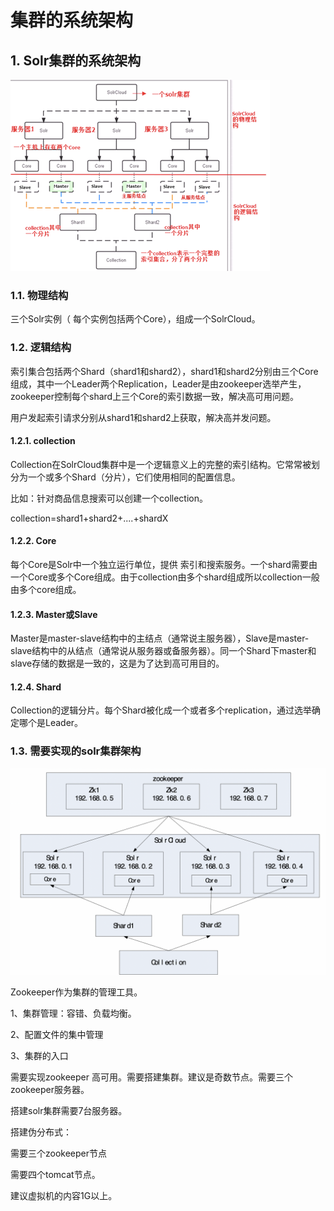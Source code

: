 # 集群的系统架构

## 1.  Solr集群的系统架构

![](../../../.gitbook/assets/image%20%2864%29.png)

### 1.1. 物理结构

三个Solr实例（ 每个实例包括两个Core），组成一个SolrCloud。

### 1.2. 逻辑结构

索引集合包括两个Shard（shard1和shard2），shard1和shard2分别由三个Core组成，其中一个Leader两个Replication，Leader是由zookeeper选举产生，zookeeper控制每个shard上三个Core的索引数据一致，解决高可用问题。

用户发起索引请求分别从shard1和shard2上获取，解决高并发问题。

#### 1.2.1.                  collection

Collection在SolrCloud集群中是一个逻辑意义上的完整的索引结构。它常常被划分为一个或多个Shard（分片），它们使用相同的配置信息。

比如：针对商品信息搜索可以创建一个collection。

 collection=shard1+shard2+....+shardX

#### 1.2.2.                  Core

每个Core是Solr中一个独立运行单位，提供 索引和搜索服务。一个shard需要由一个Core或多个Core组成。由于collection由多个shard组成所以collection一般由多个core组成。

#### 1.2.3.                  Master或Slave

Master是master-slave结构中的主结点（通常说主服务器），Slave是master-slave结构中的从结点（通常说从服务器或备服务器）。同一个Shard下master和slave存储的数据是一致的，这是为了达到高可用目的。

#### 1.2.4.                  Shard

Collection的逻辑分片。每个Shard被化成一个或者多个replication，通过选举确定哪个是Leader。

### 1.3. 需要实现的solr集群架构

![](../../../.gitbook/assets/image%20%28141%29.png)

Zookeeper作为集群的管理工具。

1、集群管理：容错、负载均衡。

2、配置文件的集中管理

3、集群的入口

需要实现zookeeper 高可用。需要搭建集群。建议是奇数节点。需要三个zookeeper服务器。

搭建solr集群需要7台服务器。

搭建伪分布式：

需要三个zookeeper节点

需要四个tomcat节点。

建议虚拟机的内容1G以上。

